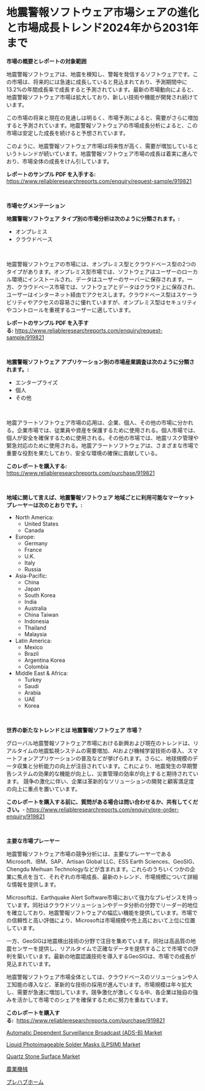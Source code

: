 <p><h1>地震警報ソフトウェア市場シェアの進化と市場成長トレンド2024年から2031年まで</h1></p><p><strong>市場の概要とレポートの対象範囲</strong></p>
<p><p>地震警報ソフトウェアは、地震を検知し、警報を発信するソフトウェアです。この市場は、将来的には急速に成長していると見込まれており、予測期間中に13.2%の年間成長率で成長すると予測されています。最新の市場動向によると、地震警報ソフトウェア市場は拡大しており、新しい技術や機能が開発され続けています。</p><p>この市場の将来と現在の見通しは明るく、市場予測によると、需要がさらに増加すると予測されています。地震警報ソフトウェアの市場成長分析によると、この市場は安定した成長を続けると予想されています。</p><p>このように、地震警報ソフトウェア市場は将来性が高く、需要が増加しているというトレンドが続いています。地震警報ソフトウェア市場の成長は着実に進んでおり、市場全体の成長をけん引しています。</p></p>
<p><strong>レポートのサンプル PDF を入手する:</strong> <a href="https://www.reliableresearchreports.com/enquiry/request-sample/919821">https://www.reliableresearchreports.com/enquiry/request-sample/919821</a></p>
<p>&nbsp;</p>
<p><strong>市場セグメンテーション</strong></p>
<p><strong>地震警報ソフトウェア タイプ別の市場分析は次のように分類されます。:</strong></p>
<p><ul><li>オンプレミス</li><li>クラウドベース</li></ul></p>
<p>&nbsp;</p>
<p><p>地震警報ソフトウェアの市場には、オンプレミス型とクラウドベース型の2つのタイプがあります。オンプレミス型市場では、ソフトウェアはユーザーのローカル環境にインストールされ、データはユーザーのサーバーに保存されます。一方、クラウドベース市場では、ソフトウェアとデータはクラウド上に保存され、ユーザーはインターネット経由でアクセスします。クラウドベース型はスケーラビリティやアクセスの容易さに優れていますが、オンプレミス型はセキュリティやコントロールを重視するユーザーに適しています。</p></p>
<p><strong>レポートのサンプル PDF を入手する:</strong>&nbsp;<a href="https://www.reliableresearchreports.com/enquiry/request-sample/919821">https://www.reliableresearchreports.com/enquiry/request-sample/919821</a></p>
<p>&nbsp;</p>
<p><strong> 地震警報ソフトウェア アプリケーション別の市場産業調査は次のように分類されます。:</strong></p>
<p><ul><li>エンタープライズ</li><li>個人</li><li>その他</li></ul></p>
<p>&nbsp;</p>
<p><p>地震アラートソフトウェア市場の応用は、企業、個人、その他の市場に分かれる。企業市場では、従業員や資産を保護するために使用される。個人市場では、個人が安全を確保するために使用される。その他の市場では、地震リスク管理や緊急対応のために使用される。地震アラートソフトウェアは、さまざまな市場で重要な役割を果たしており、安全な環境の確保に貢献している。</p></p>
<p><strong>このレポートを購入する:</strong>&nbsp; <a href="https://www.reliableresearchreports.com/purchase/919821">https://www.reliableresearchreports.com/purchase/919821</a></p>
<p>&nbsp;</p>
<p><strong>地域に関して言えば、地震警報ソフトウェア 地域ごとに利用可能なマーケットプレーヤーは次のとおりです。:</strong></p>
<p><ul>
    <li>
        North America:
        <ul>
            <li>United States</li>
            <li>Canada</li>
        </ul>
    </li>
    <li>
        Europe:
        <ul>
            <li>Germany</li>
            <li>France</li>
            <li>U.K.</li>
            <li>Italy</li>
            <li>Russia</li>
        </ul>
    </li>
    <li>
        Asia-Pacific:
        <ul>
            <li>China</li>
            <li>Japan</li>
            <li>South Korea</li>
            <li>India</li>
            <li>Australia</li>
            <li>China Taiwan</li>
            <li>Indonesia</li>
            <li>Thailand</li>
            <li>Malaysia</li>
        </ul>
    </li>
    <li>
        Latin America:
        <ul>
            <li>Mexico</li>
            <li>Brazil</li>
            <li>Argentina Korea</li>
            <li>Colombia</li>
        </ul>
    </li>
    <li>
        Middle East & Africa:
        <ul>
            <li>Turkey</li>
            <li>Saudi</li>
            <li>Arabia</li>
            <li>UAE</li>
            <li>Korea</li>
        </ul>
    </li>
    </ul></p>
<p>&nbsp;</p>
<p><strong>世界の新たなトレンドとは 地震警報ソフトウェア 市場？</strong></p>
<p><p>グローバル地震警報ソフトウェア市場における新興および現在のトレンドは、リアルタイムの地震監視システムの需要増加、AIおよび機械学習技術の導入、スマートフォンアプリケーションの普及などが挙げられます。さらに、地球規模のデータ収集と分析能力の向上が注目されています。これにより、地震発生の早期警告システムの効果的な機能が向上し、災害管理の効率が向上すると期待されています。 競争の激化に伴い、企業は革新的なソリューションの開発と顧客満足度の向上に重点を置いています。</p></p>
<p><strong>このレポートを購入する前に、質問がある場合は問い合わせるか、共有してください。</strong>- <a href="https://www.reliableresearchreports.com/enquiry/pre-order-enquiry/919821">https://www.reliableresearchreports.com/enquiry/pre-order-enquiry/919821</a></p>
<p>&nbsp;</p>
<p><strong>主要な市場プレーヤー</strong></p>
<p><p>地震警報ソフトウェア市場の競争分析には、主要なプレーヤーであるMicrosoft、IBM、SAP、Artisan Global LLC、ESS Earth Sciences、GeoSIG、Chengdu Meihuan Technologyなどが含まれます。これらのうちいくつかの企業に焦点を当て、それぞれの市場成長、最新のトレンド、市場規模について詳細な情報を提供します。</p><p>Microsoftは、Earthquake Alert Software市場において強力なプレゼンスを持っています。同社はクラウドソリューションやデータ分析の分野でリーダー的地位を確立しており、地震警報ソフトウェアの幅広い機能を提供しています。市場での信頼性と高い評価により、Microsoftは市場規模や売上高において上位に位置しています。</p><p>一方、GeoSIGは地震検出技術の分野で注目を集めています。同社は高品質の地震センサーを提供し、リアルタイムで正確なデータを提供することで市場での評判を築いています。最新の地震認識技術を導入するGeoSIGは、市場での成長が見込まれています。</p><p>地震警報ソフトウェア市場全体としては、クラウドベースのソリューションや人工知能の導入など、革新的な技術の採用が進んでいます。市場規模は年々拡大し、需要が急速に増加しています。競争激化が激しくなる中、各企業は独自の強みを活かして市場でのシェアを確保するために努力を重ねています。</p></p>
<p><strong>このレポートを購入する:</strong>&nbsp;&nbsp;<a href="https://www.reliableresearchreports.com/purchase/919821">https://www.reliableresearchreports.com/purchase/919821</a></p>
<p><p><a href="https://github.com/markusgodoy/Market-Research-Report-List-2/blob/main/automatic-dependent-surveillance-broadcast-ads-b-market.md">Automatic Dependent Surveillance Broadcast (ADS-B) Market</a></p><p><a href="https://issuu.com/reportprime-2/docs/liquid-photoimageable-solder-masks-lpsim-market-si">Liquid Photoimageable Solder Masks (LPSIM) Market</a></p><p><a href="https://issuu.com/reportprime-2/docs/quartz-stone-surface-market-size-2030.pptx">Quartz Stone Surface Market</a></p><p><a href="https://github.com/nxboeu02965442/Market-Research-Report-List-1/blob/main/2386177183001.md">農業機械</a></p><p><a href="https://github.com/xtkhtofdt934839/Market-Research-Report-List-1/blob/main/3747831183000.md">プレハブホーム</a></p></p>